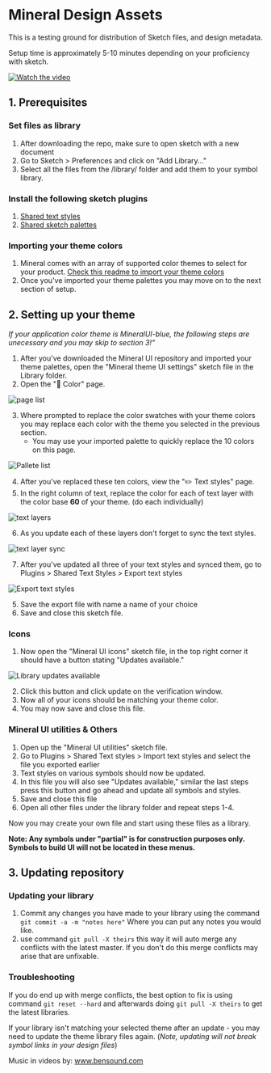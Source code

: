 # Mineral Design Assets

This is a testing ground for distribution of Sketch files, and design metadata.

Setup time is approximately 5-10 minutes depending on your proficiency with sketch.

[![Watch the video](https://lh4.googleusercontent.com/SxnUYt5_ETSl6kQaARA6vhhW0KnHWWarrFSYNOBU1KSH5TP6Zr1c7COtErlfP4dfPqDcNXuFqucY5c1OjHkn=w1959-h1090)](https://drive.google.com/file/d/19Amm3kOn8lNWwAhyu9sTZBZccuZb3kf0/preview)

## 1. Prerequisites

### Set files as library
1. After downloading the repo, make sure to open sketch with a new document
2. Go to Sketch > Preferences and click on "Add Library..."
3. Select all the files from the /library/ folder and add them to your symbol library.

### Install the following sketch plugins
1. [Shared text styles](https://github.com/nilshoenson/shared-text-styles)
2. [Shared sketch palettes](https://github.com/andrewfiorillo/sketch-palettes)

### Importing your theme colors
1. Mineral comes with an array of supported color themes to select for your product. [Check this readme to import your theme colors](https://github.com/mineral-ui/design-assets/tree/master/color-palettes)
2. Once you've imported your theme palettes you may move on to the next section of setup.

## 2. Setting up your theme

*If your application color theme is MineralUI-blue, the following steps are unecessary and you may skip to section 3!"*

1. After you've downloaded the Mineral UI repository and imported your theme palettes, open the "Mineral theme UI settings" sketch file in the Library folder.
2. Open the "🎨 Color" page.

![page list](https://lh5.googleusercontent.com/8ICFIvZmhfM6F3xLGMvN83rdvTfzdVR0y3UEe5atLN4hUxmLdFg2c2I1hrNuR-_QJhVyw3yi6ifxuXkLG04V=w1959-h1090)

3. Where prompted to replace the color swatches with your theme colors you may replace each color with the theme you selected in the previous section.
    * You may use your imported palette to quickly replace the 10 colors on this page.

![Pallete list](https://lh4.googleusercontent.com/2rz_3q7__ZeAjUR_uBNy0eP0D1JRqtsSEkRFEknxJm9TAfb-vL9jraMFGBdS4Hqkhg4QjGUv1aWYwzImX6x8=w1959-h1090-rw)

4. After you've replaced these ten colors, view the "✏️ Text styles" page.
5. In the right column of text, replace the color for each of text layer with the color base **60** of your theme. (do each individually)

![text layers](https://lh3.googleusercontent.com/q-B3AnGUCwKCDRnrAH-ayFrl22L8p9o7FwCt19aNJcgE63y0z7_VhTQwcwU72N_LY_xXAf_BDNmHhlEsnJ6F=w1959-h1090)

6. As you update each of these layers don't forget to sync the text styles.

![text layer sync](https://lh5.googleusercontent.com/8toA0edOoakfQb_16Bx2er2s4pQLiAPCTeR7U5Sh0QOJ8KlBni5l0_ZPo83FiQZpteUMrAQRs8I5n9rGckKt=w1959-h1090)

7. After you've updated all three of your text styles and synced them, go to Plugins > Shared Text Styles > Export text styles

![Export text styles](https://lh3.googleusercontent.com/d82U_TrpUcB4QQpO0QYnPyA1VJdAdmPa0sLOoRonSAdhOEuTTXspkMlpmFD-ueiRStjuEXT4N63HQzE7zHfQ=w1959-h1090)

5. Save the export file with name a name of your choice
6. Save and close this sketch file.

### Icons

1. Now open the "Mineral UI icons" sketch file, in the top right corner it should have a button stating "Updates available."

![Library updates available](https://lh4.googleusercontent.com/Oblcdsm4xQqlvc0mEUKb_8NrsAa-wzGHtpEpnC1-hsiKe1Tl7onUjh1Flvbo-et0rPk4upRziTCq2PfPkPui=w1959-h1090)

2. Click this button and click update on the verification window.
3. Now all of your icons should be matching your theme color.
4. You may now save and close this file.

### Mineral UI utilities & Others

1. Open up the "Mineral UI utilities" sketch file.
2. Go to Plugins > Shared Text styles > Import text styles and select the file you exported earlier
3. Text styles on various symbols should now be updated.
3. In this file you will also see "Updates available," similar the last steps press this button and go ahead and update all symbols and styles.
4. Save and close this file
5. Open all other files under the library folder and repeat steps 1-4.

Now you may create your own file and start using these files as a library.

**Note: Any symbols under "partial" is for construction purposes only. Symbols to build UI will not be located in these menus.**

## 3. Updating repository

### Updating your library

1. Commit any changes you have made to your library using the command `git commit -a -m "notes here"` Where you can put any notes you would like.
2. use command `git pull -X theirs` this way it will auto merge any conflicts with the latest master. If you don't do this merge conflicts may arise that are unfixable.


### Troubleshooting

If you do end up with merge conflicts, the best option to fix is using command `git reset --hard` and afterwards doing `git pull -X theirs` to get the latest libraries.

If your library isn't matching your selected theme after an update - you may need to update the theme library files again. (*Note, updating will not break symbol links in your design files*)

Music in videos by: www.bensound.com
